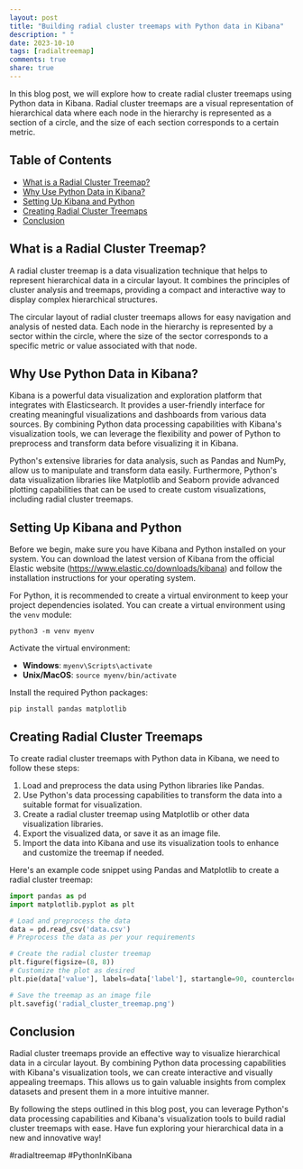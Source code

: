 ```yaml
---
layout: post
title: "Building radial cluster treemaps with Python data in Kibana"
description: " "
date: 2023-10-10
tags: [radialtreemap]
comments: true
share: true
---
```


In this blog post, we will explore how to create radial cluster treemaps using Python data in Kibana. Radial cluster treemaps are a visual representation of hierarchical data where each node in the hierarchy is represented as a section of a circle, and the size of each section corresponds to a certain metric.

## Table of Contents
- [What is a Radial Cluster Treemap?](#what-is-a-radial-cluster-treemap)
- [Why Use Python Data in Kibana?](#why-use-python-data-in-kibana)
- [Setting Up Kibana and Python](#setting-up-kibana-and-python)
- [Creating Radial Cluster Treemaps](#creating-radial-cluster-treemaps)
- [Conclusion](#conclusion)

## What is a Radial Cluster Treemap?

A radial cluster treemap is a data visualization technique that helps to represent hierarchical data in a circular layout. It combines the principles of cluster analysis and treemaps, providing a compact and interactive way to display complex hierarchical structures.

The circular layout of radial cluster treemaps allows for easy navigation and analysis of nested data. Each node in the hierarchy is represented by a sector within the circle, where the size of the sector corresponds to a specific metric or value associated with that node.

## Why Use Python Data in Kibana?

Kibana is a powerful data visualization and exploration platform that integrates with Elasticsearch. It provides a user-friendly interface for creating meaningful visualizations and dashboards from various data sources. By combining Python data processing capabilities with Kibana's visualization tools, we can leverage the flexibility and power of Python to preprocess and transform data before visualizing it in Kibana.

Python's extensive libraries for data analysis, such as Pandas and NumPy, allow us to manipulate and transform data easily. Furthermore, Python's data visualization libraries like Matplotlib and Seaborn provide advanced plotting capabilities that can be used to create custom visualizations, including radial cluster treemaps.

## Setting Up Kibana and Python

Before we begin, make sure you have Kibana and Python installed on your system. You can download the latest version of Kibana from the official Elastic website (https://www.elastic.co/downloads/kibana) and follow the installation instructions for your operating system.

For Python, it is recommended to create a virtual environment to keep your project dependencies isolated. You can create a virtual environment using the `venv` module:

```
python3 -m venv myenv
```

Activate the virtual environment:

- **Windows**: `myenv\Scripts\activate`
- **Unix/MacOS**: `source myenv/bin/activate`

Install the required Python packages:

```
pip install pandas matplotlib
```

## Creating Radial Cluster Treemaps

To create radial cluster treemaps with Python data in Kibana, we need to follow these steps:

1. Load and preprocess the data using Python libraries like Pandas.
2. Use Python's data processing capabilities to transform the data into a suitable format for visualization.
3. Create a radial cluster treemap using Matplotlib or other data visualization libraries.
4. Export the visualized data, or save it as an image file.
5. Import the data into Kibana and use its visualization tools to enhance and customize the treemap if needed.

Here's an example code snippet using Pandas and Matplotlib to create a radial cluster treemap:

```python
import pandas as pd
import matplotlib.pyplot as plt

# Load and preprocess the data
data = pd.read_csv('data.csv')
# Preprocess the data as per your requirements

# Create the radial cluster treemap
plt.figure(figsize=(8, 8))
# Customize the plot as desired
plt.pie(data['value'], labels=data['label'], startangle=90, counterclock=False)

# Save the treemap as an image file
plt.savefig('radial_cluster_treemap.png')
```

## Conclusion

Radial cluster treemaps provide an effective way to visualize hierarchical data in a circular layout. By combining Python data processing capabilities with Kibana's visualization tools, we can create interactive and visually appealing treemaps. This allows us to gain valuable insights from complex datasets and present them in a more intuitive manner.

By following the steps outlined in this blog post, you can leverage Python's data processing capabilities and Kibana's visualization tools to build radial cluster treemaps with ease. Have fun exploring your hierarchical data in a new and innovative way!

#radialtreemap #PythonInKibana